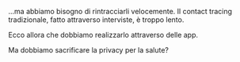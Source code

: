 ...ma abbiamo bisogno di rintracciarli velocemente. Il contact tracing tradizionale, fatto attraverso interviste, è troppo lento.

Ecco allora che dobbiamo realizzarlo attraverso delle app.

Ma dobbiamo sacrificare la privacy per la salute?